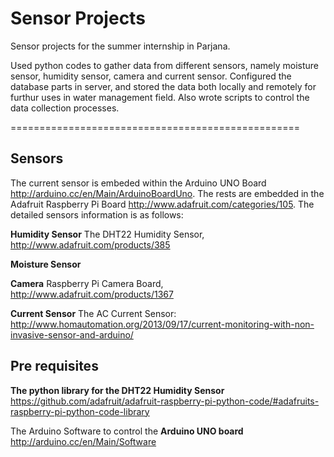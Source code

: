 Sensor Projects
================================================

Sensor projects for the summer internship in Parjana. 

Used python codes to gather data from different sensors, namely moisture sensor, humidity sensor, camera and current sensor. Configured the database parts in server, and stored the data both locally and remotely for furthur uses in water management field. Also wrote scripts to control the data collection processes.


==================================================

Sensors
------------------------------
The current sensor is embeded within the Arduino UNO Board http://arduino.cc/en/Main/ArduinoBoardUno. The rests are embedded in the Adafruit Raspberry Pi Board http://www.adafruit.com/categories/105. The detailed sensors information is as follows:


**Humidity Sensor** The DHT22 Humidity Sensor, http://www.adafruit.com/products/385

**Moisture Sensor**

**Camera** Raspberry Pi Camera Board, http://www.adafruit.com/products/1367

**Current Sensor** The AC Current Sensor: http://www.homautomation.org/2013/09/17/current-monitoring-with-non-invasive-sensor-and-arduino/


Pre requisites
-----------------------------------------
**The python library for the DHT22 Humidity Sensor**
https://github.com/adafruit/adafruit-raspberry-pi-python-code/#adafruits-raspberry-pi-python-code-library

The Arduino Software to control the **Arduino UNO board**
http://arduino.cc/en/Main/Software
